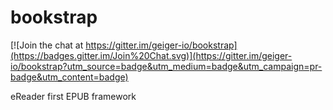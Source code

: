 bookstrap
=========

[![Join the chat at https://gitter.im/geiger-io/bookstrap](https://badges.gitter.im/Join%20Chat.svg)](https://gitter.im/geiger-io/bookstrap?utm_source=badge&utm_medium=badge&utm_campaign=pr-badge&utm_content=badge)

eReader first EPUB framework
